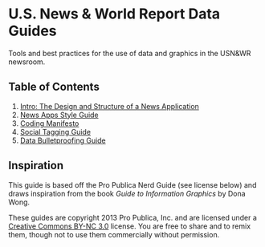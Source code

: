 # U.S. News & World Report Data Guides

Tools and best practices for the use of data and graphics in the USN&WR newsroom.

## Table of Contents

1. [Intro: The Design and Structure of a News Application](design-structure.md)
2. [News Apps Style Guide](news-apps.md)
3. [Coding Manifesto](coding-manifesto.md)
4. [Social Tagging Guide](social-tags.html)
5. [Data Bulletproofing Guide](data-bulletproofing.md)

## Inspiration

This guide is based off the Pro Publica Nerd Guide (see license below) and draws inspiration from the book *Guide to Information Graphics* by Dona Wong.

These guides are copyright 2013 Pro Publica, Inc. and are licensed under a [Creative Commons BY-NC 3.0](http://creativecommons.org/licenses/by-nc/3.0/) license. You are free to share and to remix them, though not to use them commercially without permission.
